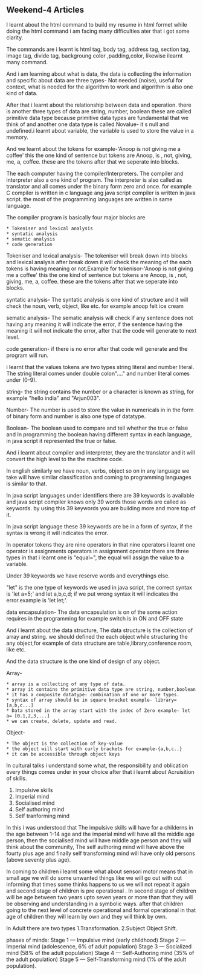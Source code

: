## Weekend-4 Articles

I learnt about the html command to build my resume in html formet while doing the html command i am facing many difficulties ater that i got some clarity.

The commands are i learnt is html tag, body tag, address tag, section tag, image tag, divide tag, backgroung color ,padding,color, likewise ilearnt many command.

And i am learning about what is data, the data is  collecting the information and specific about data are three types- Not needed (noise),
useful for context, what is needed for the algorithm to work and algorithm is also one kind of data.

After that i learnt about the relationship between data and operation. there is another three types of data are string, number, boolean these are called primitive data type because primitive data types are fundamental that we think of  and another one data type is called Novalue- it s null and undefined.i learnt about variable, the variable is used to store the value in a memory. 

And we learnt about the tokens for example-'Anoop is not giving me a coffee' this the one kind of sentence but tokens are Anoop, is , not, giving, me, a, coffee. these are the tokens after that we seperate into blocks.

The each computer having the compiler/Interpreters. The compiler and interpreter also a one kind of program. The interpreter is also called as translator and all comes under the binary form zero and once. for example C compiler is written in c language ang java script compiler is written in java script. the most of the programming languages are written in same language.

The compiler program is basically four major blocks are

	* Tokeniser and lexical analysis
	* syntatic analysis
	* sematic analysis
	* code generation

 
Tokeniser and lexical analysis- The tokeniser will break down into blocks and lexical analysis after break down it will check the meaning of the each tokens is having meaning or not.Example for tokenisor-'Anoop is not giving me a coffee' this the one kind of sentence but tokens are Anoop, is , not, giving, me, a, coffee. these are the tokens after that we seperate into blocks.


syntatic analysis- The syntatic analysis is one kind of structure and it will check the noun, verb, object, like etc. for example anoop felt ice cream

sematic analysis- The sematic analysis will check if any sentence does not having any meaning it will indicate the error, if the sentence having the meaning it will not indicate the error, after that the code will generate to next level.

code generation- if there is no error after that code will generate and the program will run.

i learnt that the values tokens are two types string literal and number literal. The string literal comes under double colon"...." and number literal comes under (0-9).

string- the string contains the number or a character is known as string, for example "hello india" and "Arjun003".

Number- The number is used to store the value in numericals in in the form of binary form and number is also one type of datatype.

Boolean- The boolean used to compare and tell whether the true or false and In programming the boolean having different syntax in each language, in java script it represented the true or false.

And i learnt about compiler and interpreter, they are the translator and it will convert the high level to the the machine code.

In english similarly we have noun, verbs, object so on in any language we take will have similar classification and coming to programming languages is similar to that.

In java script languages under identifiers there are 39 keywords is available and java script compiler knows only 39 words those words are called as keywords. by using this 39 keywords you are building more and more top of it.

In java script language these 39 keywords are be in a form of syntax, if the syntax is wrong it will indicates the error.

In  operator tokens they are nine operators in that nine operators i learnt one operator is assignments operators in assignment operator there are three types in that i learnt one is "equal=", the equal will assign the value to a variable.

Under 39 keywords  we have reserve words and everythings else.

"let" is the one type of keywords we used in java script, the correct  syntax is 'let a=5;' and let a,b,c,d; if we put wrong syntax it will indicates the error.example is 'let let;'.

data encapsulation- The data encapsulation is on of the some action requires in the programming for example switch is in ON and OFF state

And i learnt about the data structure, The data structure is the collection of array and string. we should defined the each object while structuring the any object,for example of data structure are table,library,conference room, like etc.

And the data structure is the one kind of design of any object.

Array- 

	* array is a collecting of any type of data.
	* array it contains the primitive data type are string, number,boolean
	* it has a composite datatype- combination of one or more types.
	* syntax of array should be in square bracket example- library= [a,b,c...]
	* Data stored in the array start with the indec of Zero example- let a= [0.1,2,3,...]
	* we can create, delete, update and read.

Object-

	* The object is the collection of key-value
	* the object will start with curly brackets for example-{a,b,c..}
	* it can be accessible through object keys


In cultural talks i understand some what, the responsibility and oblication every things comes under in your choice after that i learnt about 
Acruisition of skills.

1. Impulsive skills
2. Imperial mind
3. Socialised mind
4. Self authoring mind
5. Self tranforming mind

In this i was understood that The impulsive skills will have  for a childerns in the age between 1-14 age and the imperial mind will have all the middle age person, then the socialised mind will have middle age person and they will think about the community, The self authoring mind will have above the fourty plus age and finally self transforming mind will have only old persons (above seventy plus age).

In coming to children i learnt some what about sensori motor means that in small age we will do some unwanted things like we will go out with out informing that times some thinks happens to us we will not repeat it again and second stage of children is pre operational . In second stage of children will be age between two years upto seven years or more than that they will be observing and understanding in a symbolic ways.
after that children going to the next level of concrete operational and formal operational in that age of children they will learn by own and they will think by own.

In Adult there are two types 1.Transformation. 2.Subject Object Shift.

phases of minds: Stage 1 — Impulsive mind (early childhood) Stage 2 — Imperial mind (adolescence, 6% of adult population) Stage 3 — Socialized mind (58% of the adult population) Stage 4 — Self-Authoring mind (35% of the adult population) Stage 5 — Self-Transforming mind (1% of the adult population).








